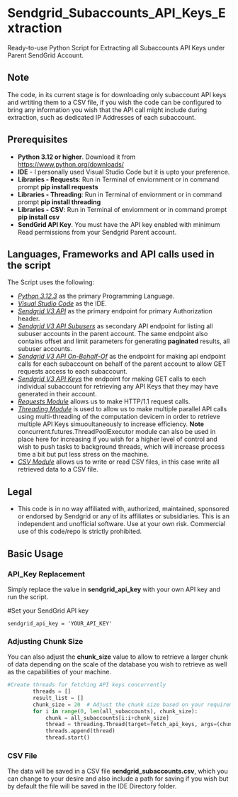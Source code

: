 # Sendgrid_Subaccounts_API_Keys_Extraction
Ready-to-use Python Script for Extracting all Subaccounts API Keys under Parent SendGrid Account.

## Note
The code, in its current stage is for downloading only subaccount API keys and wrtiting them to a CSV file, if you wish the code can be configured to bring any information you wish that the API call might include during extraction, such as dedicated IP Addresses of each subaccount.

## Prerequisites 
* **Python 3.12 or higher**. Download it from https://www.python.org/downloads/
* **IDE** - I personally used Visual Studio Code but it is upto your preference.
* **Libraries - Requests**: Run in Terminal of enviornment or in command prompt **pip install requests**
* **Libraries - Threading**: Run in Terminal of enviornment or in command prompt **pip install threading**
* **Libraries - CSV**: Run in Terminal of enviornment or in command prompt **pip install csv**
* **SendGrid API Key**. You must have the API key enabled with minimum Read permissions from your Sendgrid Parent account.

## Languages, Frameworks and API calls used in the script
The Script uses the following:

- *[Python 3.12.3](https://www.python.org/downloads/release/python-3123/)* as the primary Programming Language.
- *[Visual Studio Code](https://code.visualstudio.com/download)* as the IDE.
- *[Sendgrid V3 API](https://docs.sendgrid.com/api-reference/how-to-use-the-sendgrid-v3-api/authentication)* as the primary endpoint for primary Authorization header.
- *[Sendgrid V3 API Subusers](https://docs.sendgrid.com/api-reference/subusers-api/list-all-subusers)* as secondary API endpoint for listing all subuser accounts in the parent account. The same endpoint also contains offset and limit parameters for generating **paginated** results, all subuser accounts.
- *[Sendgrid V3 API On-Behalf-Of](https://docs.sendgrid.com/api-reference/how-to-use-the-sendgrid-v3-api/on-behalf-of)* as the endpoint for making api endpoint calls for each subaccount on behalf of the parent account to allow GET requests access to each subaccount.
- *[Sendgrid V3 API Keys](https://docs.sendgrid.com/api-reference/api-keys/retrieve-an-existing-api-key)* the endpoint for making GET calls to each individual subaccount for retrieving any API Keys that they may have generated in their account.
- *[Requests Module](https://pypi.org/project/requests/)* allows us to make HTTP/1.1 request calls.
- *[Threading Module](https://docs.python.org/3/library/threading.html)* is used to allow us to make multiple parallel API calls using multi-threading of the computation devicem in order to retrieve multiple API Keys simuoultaneously to increase efficiency. **Note** concurrent.futures.ThreadPoolExecutor module can also be used in place here for increasing if you wish for a higher level of control and wish to push tasks to background threads, which will increase process time a bit but put less stress on the machine.  
-  *[CSV Module](https://docs.python.org/3/library/csv.html)* allows us to write or read CSV files, in this case write all retrieved data to a CSV file.

## Legal
* This code is in no way affiliated with, authorized, maintained, sponsored or endorsed by Sendgrid or any of its affiliates or subsidiaries. This is an independent and unofficial software. Use at your own risk. Commercial use of this code/repo is strictly prohibited.

## Basic Usage

### API_Key Replacement
Simply replace the value in **sendgrid_api_key** with your own API key and run the script. 

#Set your SendGrid API key
```
sendgrid_api_key = 'YOUR_API_KEY'
```

### Adjusting Chunk Size
You can also adjust the **chunk_size** value to allow to retrieve a larger chunk of data depending on the scale of the database you wish to retrieve as well as the capabilities of your machine.
```python
#Create threads for fetching API keys concurrently
        threads = []
        result_list = []
        chunk_size = 20  # Adjust the chunk size based on your requirements
        for i in range(0, len(all_subaccounts), chunk_size):
            chunk = all_subaccounts[i:i+chunk_size]
            thread = threading.Thread(target=fetch_api_keys, args=(chunk, result_list))
            threads.append(thread)
            thread.start()
```
### CSV File
The data will be saved in a CSV file **sendgrid_subaccounts.csv**, which you can change to your desire and also include a path for saving if you wish but by default the file will be saved in the IDE Directory folder. 
            
